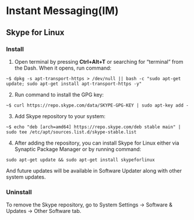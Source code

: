 # Instant Messaging(IM)

## Skype for Linux
### Install
1. Open terminal by pressing **Ctrl+Alt+T** or searching for “terminal” from the Dash. When it opens, run command:
```
~$ dpkg -s apt-transport-https > /dev/null || bash -c "sudo apt-get update; sudo apt-get install apt-transport-https -y"
```
2. Run command to install the GPG key:
```
~$ curl https://repo.skype.com/data/SKYPE-GPG-KEY | sudo apt-key add -
```
3. Add Skype repository to your system:
```
~$ echo "deb [arch=amd64] https://repo.skype.com/deb stable main" | sudo tee /etc/apt/sources.list.d/skype-stable.list
```
4. After adding the repository, you can install Skype for Linux either via Synaptic Package Manager or by running command:
```
sudo apt-get update && sudo apt-get install skypeforlinux
```
And future updates will be available in Software Updater along with other system updates.

### Uninstall
To remove the Skype repository, go to System Settings -> Software & Updates -> Other Software tab.
